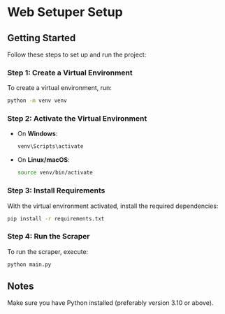 # Web Setuper Setup

## Getting Started

Follow these steps to set up and run the project:

### Step 1: Create a Virtual Environment

To create a virtual environment, run:

```sh
python -m venv venv
```

### Step 2: Activate the Virtual Environment

- On **Windows**:
  ```sh
  venv\Scripts\activate
  ```
- On **Linux/macOS**:
  ```sh
  source venv/bin/activate
  ```

### Step 3: Install Requirements

With the virtual environment activated, install the required dependencies:

```sh
pip install -r requirements.txt
```

### Step 4: Run the Scraper

To run the scraper, execute:

```sh
python main.py
```

## Notes

Make sure you have Python installed (preferably version 3.10 or above).

